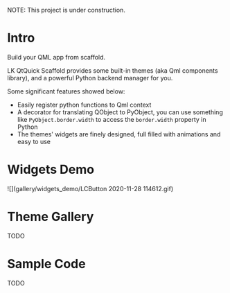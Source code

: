 NOTE: This project is under construction.

# Intro

Build your QML app from scaffold.

LK QtQuick Scaffold provides some built-in themes (aka Qml components library), and a powerful Python backend manager for you.

Some significant features showed below:

- Easily register python functions to Qml context
- A decorator for translating QObject to PyObject, you can use something like `PyObject.border.width` to access the `border.width` property in Python
- The themes' widgets are finely designed, full filled with animations and easy to use

# Widgets Demo

![](gallery/widgets_demo/LCButton 2020-11-28 114612.gif)

# Theme Gallery

TODO

# Sample Code

TODO
